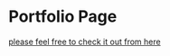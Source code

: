 # Portfolio Page
[please feel free to check it out from here](https://sisi-wang-portfolio.netlify.app/)
